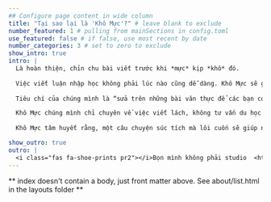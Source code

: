```yaml
---
## Configure page content in wide column
title: "Tại sao lại là 'Khô Mực'?" # leave blank to exclude
number_featured: 1 # pulling from mainSections in config.toml
use_featured: false # if false, use most recent by date
number_categories: 3 # set to zero to exclude
show_intro: true
intro: |
  Là hoàn thiện, chỉn chu bài viết trước khi *mực* kịp *khô* đó.
  
  Việc viết luận nhập học không phải lúc nào cũng dễ dàng. Khô Mực sẽ giúp bạn phát triển ý tưởng, làm nổi bật những trải nghiệm, giọng văn riêng của mình, hoà quyện những yếu tố hiện thực và lãng mạn để câu chuyện trở nên cuốn hút hơn. Cùng nhau, chúng ta sẽ thảo luận những lỗi thường gặp và tìm cách cải thiện chúng.
  
  Tiêu chí của chúng mình là “sửa trên những bài văn thực để các bạn có thể rút kinh nghiệm tự sửa bài của bạn". Thay vì đề cao sự hoàn hảo, thông qua những bài posts trên Khô Mực, chúng mình muốn khuyến khích văn hoá Learning from mistakes — mọi người học từ lỗi sai của bản thân và lỗi sai của nhau để chúng ta cùng nhau hoàn thiện. 

  Khô Mực chúng mình chỉ chuyên về việc viết lách, không tư vấn du học nói chung nhưng bạn có thể liên hệ với [Hands for Hands](../team/hands/) để tìm hiểu thêm. Chúng mình cũng không viết bài hộ bạn. Bạn luôn là chủ nhân câu chuyện của mình.
  
  Khô Mực tâm huyết rằng, một câu chuyện súc tích mà lôi cuốn sẽ giúp người đọc đồng cảm hơn, thế giới của họ sẽ rộng mở hơn, phong phú hơn khi họ nghe được những câu chuyện đậm chất Việt của các bạn.

show_outro: true
outro: |
  <i class="fas fa-shoe-prints pr2"></i>Bọn mình không phải studio  <http://khomuc.me> nhe!
---
```


** index doesn't contain a body, just front matter above.
See about/list.html in the layouts folder **
